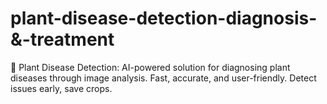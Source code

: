 # plant-disease-detection-diagnosis-&-treatment
🌱 Plant Disease Detection: AI-powered solution for diagnosing plant diseases through image analysis. Fast, accurate, and user-friendly. Detect issues early, save crops.
